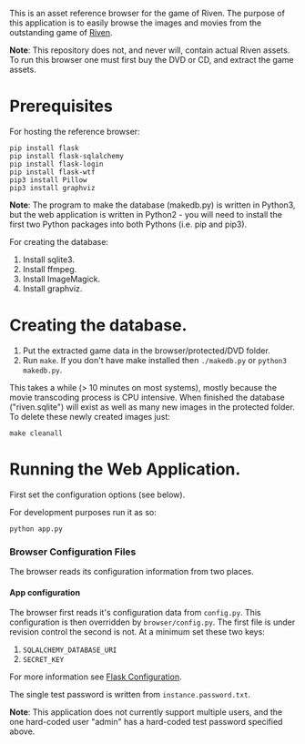 This is an asset reference browser for the game of Riven. The purpose
of this application is to easily browse the images and movies from the
outstanding game of [Riven](http://cyan.com/games/riven/).

**Note**: This repository does not, and never will, contain actual Riven
assets. To run this browser one must first buy the DVD or CD, and
extract the game assets.

# Prerequisites

For hosting the reference browser:

    pip install flask
    pip install flask-sqlalchemy
    pip install flask-login
    pip install flask-wtf
    pip3 install Pillow
    pip3 install graphviz

**Note**: The program to make the database (makedb.py) is written in Python3, but the
web application is written in Python2 - you will need to install the first two Python
packages into both Pythons (i.e. pip and pip3).

For creating the database:

1. Install sqlite3.
1. Install ffmpeg.
1. Install ImageMagick.
1. Install graphviz.

# Creating the database.

1. Put the extracted game data in the browser/protected/DVD folder.
2. Run `make`. If you don't have make installed then `./makedb.py`
   or `python3 makedb.py`.

This takes a while (> 10 minutes on most systems), mostly because
the movie transcoding process is CPU intensive. When finished the
database ("riven.sqlite") will exist as well as many new images
in the protected folder. To delete these newly created images just:

    make cleanall

# Running the Web Application.

First set the configuration options (see below).

For development purposes run it as so:

    python app.py

### Browser Configuration Files

The browser reads its configuration information from two places.

#### App configuration

The browser first reads it's configuration data from `config.py`. This configuration
is then overridden by `browser/config.py`. The first file is under revision control
the second is not. At a minimum set these two keys:

1. `SQLALCHEMY_DATABASE_URI`
2. `SECRET_KEY`

For more information see [Flask Configuration](http://flask.pocoo.org/docs/0.12/config/).

The single test password is written from `instance.password.txt`.

**Note**: This application does not currently support multiple users, and
the one hard-coded user "admin" has a hard-coded test password specified above.

